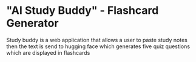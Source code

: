 #  "AI Study Buddy" - Flashcard Generator
 Study buddy is a web application that allows a user to paste study notes then the text is send to hugging face which generates five quiz questions which are displayed in flashcards
